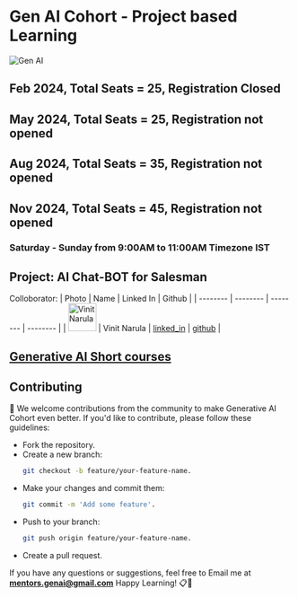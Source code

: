 # Gen AI Cohort - Project based Learning

![Gen AI](images/generative_AI.jpg)

## Feb 2024, Total Seats = 25, Registration Closed
## May 2024, Total Seats = 25, Registration not opened
## Aug 2024, Total Seats = 35, Registration not opened
## Nov 2024, Total Seats = 45, Registration not opened

### Saturday - Sunday from 9:00AM to 11:00AM Timezone IST

## Project: AI Chat-BOT for Salesman

<!-- |  Date | Topic | Description |
| -------- | -------- | -------- |
| 3 Feb | Introduction to Generative AI | [Details](./2024/feb/1_intro_to_generative_ai.md) |
| 4 Feb | Prompt Engineering | [Details](./2024/feb/2_prompt_engineering.md) |
| 10 Feb | System Design | [Details](./2024/feb/3_system_design.md) |
| 11 Feb | Intent Clarity and Intent Confirmation Implementation | [Details](./2024/feb/4_ai_chat_boat_part_1.md) |
| 17 Feb | Product Extraction and Product Mapping | [Details](./2024/feb/5_ai_chat_boat_part_2.md) |
| 18 Feb | Product Recomendation | [Details](./2024/feb/6_ai_chat_boat_part_3.md) |
| 24 Feb | Introducing Security | [Details](./2024/feb/7_ai_chat_boat_part_4.md) |
| 25 Feb | Wrap up | [Details](./2024/feb/8_wrap_up.md) | -->

Colloborator: 
|  Photo | Name | Linked In | Github |
| -------- | -------- | -------- | -------- |
| <img src="./2024/feb/images/vinit.jpg" alt="Vinit Narula" width="50" height="50"/> | Vinit Narula | [linked_in](https://www.linkedin.com/in/vinitnarula/) | [github](https://github.com/vinit-narula) |
<!-- | <img src="./2024/feb/images/dinesh_photo.jpg" alt="Dinesh Chopra" width="50" height="50"/> | Dinesh Chopra | [linked_in](https://www.linkedin.com/in/dinesh-chopra/) | [github](https://github.com/DineshChopra) |
| <img src="./2024/feb/images/raman_photo.jpg" alt="Dinesh Chopra" width="50" height="50" /> | Raman Chopra | [linked_in](https://www.linkedin.com/in/raman-chopra/) | [github](https://github.com/rmnchopra91) |
| <img src="./2024/feb/images/ansari_photo.png" alt="TBD" width="50" height="50" /> | Mokarbeen Ansari | [linked_in](https://www.linkedin.com/in/mokarbeenansari/) | [github](https://github.com/MokarbeenAnsari) |
| <img src="./2024/feb/images/icon.png" alt="TBD" width="50" height="50" /> | Shrikant Rane | [linked_in](https://www.linkedin.com/in/shrikant-rane1806/) | [github]() | -->

## [Generative AI Short courses](https://www.deeplearning.ai/short-courses/)

<h2>Contributing</h2>
🤝 We welcome contributions from the community to make Generative AI Cohort even better. If you'd like to contribute, please follow these guidelines:
<ul>
<li>
Fork the repository.
<li>
Create a new branch:

```bash
git checkout -b feature/your-feature-name. 
```

<li>
Make your changes and commit them: 

```bash
git commit -m 'Add some feature'.
```
<li>
Push to your branch:

```bash 
git push origin feature/your-feature-name.
```
<li>
Create a pull request.
</ul>

If you have any questions or suggestions, feel free to Email me at <b>mentors.genai@gmail.com</b> Happy Learning! 📋🚀<br>
